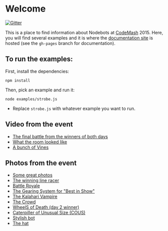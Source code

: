 # Welcome

[![Gitter](https://badges.gitter.im/Join%20Chat.svg)](https://gitter.im/BrianGenisio/codemash-nodebots-docs?utm_source=badge&utm_medium=badge&utm_campaign=pr-badge&utm_content=badge)

This is a place to find information about Nodebots at [CodeMash](http://codemash.org) 2015.  Here, you will find several examples and it is where the [documentation site](http://nodebots.codemash.org) is hosted (see the `gh-pages` branch for documentation).

## To run the examples: 
First, install the dependencies:
```
npm install
```

Then, pick an example and run it: 

```
node examples/strobe.js
```

* Replace `strobe.js` with whatever example you want to run.

## Video from the event
- [The final battle from the winners of both days](https://www.youtube.com/watch?v=H9AzpnXpcrU)
- [What the room looked like](http://youtu.be/QhRXkk_Q6J4)
- [A bunch of Vines](https://vine.co/u/1110257304294825984)

## Photos from the event
- [Some great photos](http://photos.zaggstudios.com/?q=NodeBots)
- [The winning line racer](https://twitter.com/kneumei/status/552574852473696256/photo/1)
- [Battle Royale](https://twitter.com/johncrider/status/553369756250562560/photo/1)
- [The Gearing System for "Best in Show"](https://twitter.com/pushorpull/status/553362924425592832/photo/1)
- [The Kalahari Vampire](https://twitter.com/aakcasu/status/553007825014644736/photo/1)
- [The Crowd](https://twitter.com/irwinhurst/status/552946871602544641/photo/1)
- [WheelS of Death (day 2 winner)](https://twitter.com/FusionAmyD/status/552934181551210497/photo/1)
- [Caterpiller of Unusual Size (COUS)](https://twitter.com/aaronlease/status/552921098853949440/photo/1)
- [Stylish bot](https://twitter.com/_vandjoel/status/552919445757124608/photo/1)
- [The hat](https://twitter.com/BrianGenisio/status/552242031892758531/photo/1)
